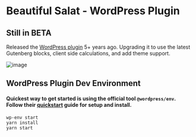 # Beautiful Salat - WordPress Plugin
## Still in BETA

Released the [WordPress plugin](https://wordpress.org/plugins/beautiful-salat/) 5+ years ago. Upgrading it to use the latest Gutenberg blocks, client side calculations, and add theme support.


![image](https://user-images.githubusercontent.com/26750288/145725761-cd675172-2e51-4b29-8619-b7ecff02b268.png)

## WordPress Plugin Dev Environment
#### Quickest way to get started is using the official tool `@wordpress/env`. Follow their [quickstart](https://developer.wordpress.org/block-editor/reference-guides/packages/packages-env/#quick-tldr-instructions) guide for setup and install.

```
wp-env start
yarn install
yarn start
```
